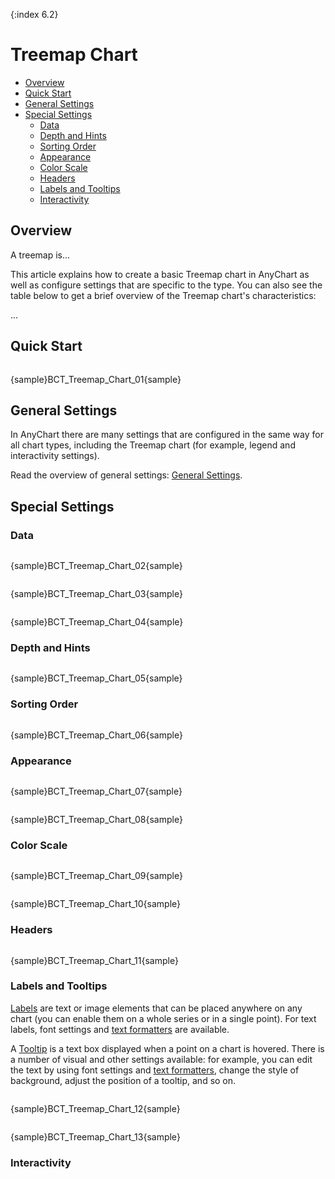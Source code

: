 {:index 6.2}
# Treemap Chart

* [Overview](#overview)
* [Quick Start](#quick_start)
* [General Settings](#general_settings)
* [Special Settings](#special_settings)
  * [Data](#data)
  * [Depth and Hints](#depth_and_hints)
  * [Sorting Order](#sorting_order)
  * [Appearance](#appearance)
  * [Color Scale](#color_scale)
  * [Headers](#headers)
  * [Labels and Tooltips](#labels_and_tooltips)
  * [Interactivity](#interactivity)

## Overview

A treemap is...

This article explains how to create a basic Treemap chart in AnyChart as well as configure settings that are specific to the type. You can also see the table below to get a brief overview of the Treemap chart's characteristics:

...

## Quick Start

```

```

{sample}BCT\_Treemap\_Chart\_01{sample}

## General Settings

In AnyChart there are many settings that are configured in the same way for all chart types, including the Treemap chart (for example, legend and interactivity settings).

Read the overview of general settings: [General Settings](General_Settings).

## Special Settings
  
### Data

```

```

{sample}BCT\_Treemap\_Chart\_02{sample}

```

```

{sample}BCT\_Treemap\_Chart\_03{sample}

```

```

{sample}BCT\_Treemap\_Chart\_04{sample}


### Depth and Hints

```

```

{sample}BCT\_Treemap\_Chart\_05{sample}

### Sorting Order

```

```

{sample}BCT\_Treemap\_Chart\_06{sample}

### Appearance

```

```

{sample}BCT\_Treemap\_Chart\_07{sample}

```

```

{sample}BCT\_Treemap\_Chart\_08{sample}

### Color Scale

```

```

{sample}BCT\_Treemap\_Chart\_09{sample}

```

```

{sample}BCT\_Treemap\_Chart\_10{sample}

### Headers

```

```

{sample}BCT\_Treemap\_Chart\_11{sample}

### Labels and Tooltips

[Labels](../Common_Settings/Labels) are text or image elements that can be placed anywhere on any chart (you can enable them on a whole series or in a single point). For text labels, font settings and [text formatters](../Common_Settings/Text_Formatters) are available.

A [Tooltip](../Common_Settings/Tooltip) is a text box displayed when a point on a chart is hovered. There is a number of visual and other settings available: for example, you can edit the text by using font settings and [text formatters](../Common_Settings/Text_Formatters), change the style of background, adjust the position of a tooltip, and so on.

```

```

{sample}BCT\_Treemap\_Chart\_12{sample}

```

```

{sample}BCT\_Treemap\_Chart\_13{sample}

### Interactivity